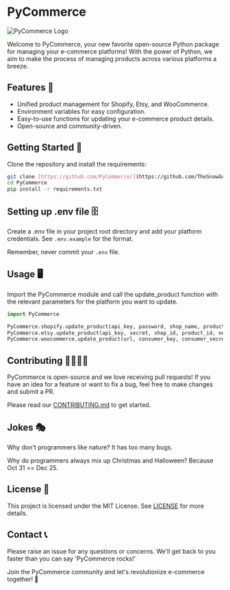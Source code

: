 # PyCommerce

![PyCommerce Logo](logo.png)

Welcome to PyCommerce, your new favorite open-source Python package for managing your e-commerce platforms! With the power of Python, we aim to make the process of managing products across various platforms a breeze.

## Features 🚀

- Unified product management for Shopify, Etsy, and WooCommerce.
- Environment variables for easy configuration.
- Easy-to-use functions for updating your e-commerce product details.
- Open-source and community-driven.

## Getting Started 🏁

Clone the repository and install the requirements:

```bash
git clone [https://github.com/PyCommerce/](https://github.com/TheSnowGuru/PyCommrce/PyCommerce.git)
cd PyCommerce
pip install -r requirements.txt
```

## Setting up .env file 🗄️

Create a .env file in your project root directory and add your platform credentials. See `.env.example` for the format.

Remember, never commit your `.env` file. 

## Usage 🖥️

Import the PyCommerce module and call the update_product function with the relevant parameters for the platform you want to update.

```python
import PyCommerce

PyCommerce.shopify.update_product(api_key, password, shop_name, product_id, new_title)
PyCommerce.etsy.update_product(api_key, secret, shop_id, product_id, new_title)
PyCommerce.woocommerce.update_product(url, consumer_key, consumer_secret, product_id, new_title)
```

## Contributing 👩‍💻👨‍💻

PyCommerce is open-source and we love receiving pull requests! If you have an idea for a feature or want to fix a bug, feel free to make changes and submit a PR. 

Please read our [CONTRIBUTING.md](CONTRIBUTING.md) to get started.

## Jokes 🎭

Why don't programmers like nature? It has too many bugs.

Why do programmers always mix up Christmas and Halloween? Because Oct 31 == Dec 25.

## License 📄

This project is licensed under the MIT License. See [LICENSE](LICENSE) for more details.

## Contact 📞

Please raise an issue for any questions or concerns. We'll get back to you faster than you can say 'PyCommerce rocks!'

Join the PyCommerce community and let's revolutionize e-commerce together! 🎉
